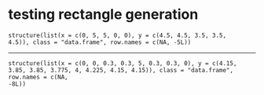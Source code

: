 # testing rectangle generation

    structure(list(x = c(0, 5, 5, 0, 0), y = c(4.5, 4.5, 3.5, 3.5, 
    4.5)), class = "data.frame", row.names = c(NA, -5L))

---

    structure(list(x = c(0, 0, 0.3, 0.3, 5, 0.3, 0.3, 0), y = c(4.15, 
    3.85, 3.85, 3.775, 4, 4.225, 4.15, 4.15)), class = "data.frame", row.names = c(NA, 
    -8L))


